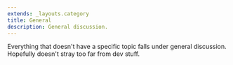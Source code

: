 ```yaml
---
extends: _layouts.category
title: General
description: General discussion.
---
```


Everything that doesn't have a specific topic falls under general discussion. Hopefully doesn't stray too far from dev stuff.
